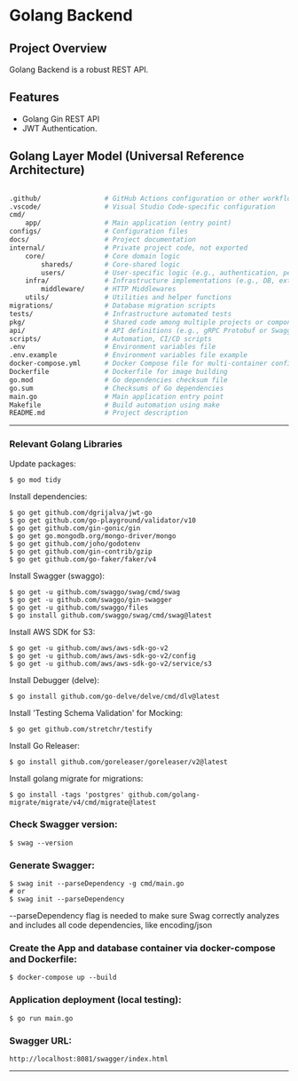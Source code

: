 # Golang Backend

## Project Overview
Golang Backend is a robust REST API.

## Features
- Golang Gin REST API
- JWT Authentication.

## Golang Layer Model (Universal Reference Architecture)

```sh

.github/                # GitHub Actions configuration or other workflow settings
.vscode/                # Visual Studio Code-specific configuration
cmd/
    app/                # Main application (entry point)
configs/                # Configuration files
docs/                   # Project documentation
internal/               # Private project code, not exported
    core/               # Core domain logic
        shareds/        # Core-shared logic
        users/          # User-specific logic (e.g., authentication, permissions)
    infra/              # Infrastructure implementations (e.g., DB, external APIs)
        middleware/     # HTTP Middlewares
    utils/              # Utilities and helper functions
migrations/             # Database migration scripts
tests/                  # Infrastructure automated tests
pkg/                    # Shared code among multiple projects or components
api/                    # API definitions (e.g., gRPC Protobuf or Swagger/OpenAPI)
scripts/                # Automation, CI/CD scripts
.env                    # Environment variables file
.env.example            # Environment variables file example
docker-compose.yml      # Docker Compose file for multi-container configuration
Dockerfile              # Dockerfile for image building
go.mod                  # Go dependencies checksum file
go.sum                  # Checksums of Go dependencies
main.go                 # Main application entry point
Makefile                # Build automation using make
README.md               # Project description


```

---
### Relevant Golang Libraries
Update packages:

```shell
$ go mod tidy
```

Install dependencies:

```shell
$ go get github.com/dgrijalva/jwt-go
$ go get github.com/go-playground/validator/v10
$ go get github.com/gin-gonic/gin
$ go get go.mongodb.org/mongo-driver/mongo
$ go get github.com/joho/godotenv
$ go get github.com/gin-contrib/gzip
$ go get github.com/go-faker/faker/v4
```

Install Swagger (swaggo):

```shell
$ go get -u github.com/swaggo/swag/cmd/swag
$ go get -u github.com/swaggo/gin-swagger
$ go get -u github.com/swaggo/files
$ go install github.com/swaggo/swag/cmd/swag@latest
```

Install AWS SDK for S3:

```shell
$ go get -u github.com/aws/aws-sdk-go-v2
$ go get -u github.com/aws/aws-sdk-go-v2/config
$ go get -u github.com/aws/aws-sdk-go-v2/service/s3
```

Install Debugger (delve):

```shell
$ go install github.com/go-delve/delve/cmd/dlv@latest
```

Install 'Testing Schema Validation' for Mocking:

```shell
$ go get github.com/stretchr/testify
```

Install Go Releaser:

```shell
$ go install github.com/goreleaser/goreleaser/v2@latest
```


Install golang migrate for migrations:

```shell
$ go install -tags 'postgres' github.com/golang-migrate/migrate/v4/cmd/migrate@latest
```

### Check Swagger version:

```shell
$ swag --version
```

### Generate Swagger:

```shell
$ swag init --parseDependency -g cmd/main.go
# or
$ swag init --parseDependency
```
--parseDependency flag is needed to make sure Swag correctly analyzes and includes all code dependencies, like encoding/json

### Create the App and database container via docker-compose and Dockerfile:

```shell
$ docker-compose up --build
```

### Application deployment (local testing):

```shell
$ go run main.go
```

### Swagger URL:

```shell
http://localhost:8081/swagger/index.html
```

---

